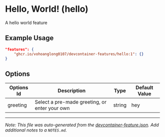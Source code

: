 
# Hello, World! (hello)

A hello world feature

## Example Usage

```json
"features": {
    "ghcr.io/vohoanglong0107/devcontainer-features/hello:1": {}
}
```

## Options

| Options Id | Description | Type | Default Value |
|-----|-----|-----|-----|
| greeting | Select a pre-made greeting, or enter your own | string | hey |



---

_Note: This file was auto-generated from the [devcontainer-feature.json](https://github.com/vohoanglong0107/devcontainer-features/blob/main/src/hello/devcontainer-feature.json).  Add additional notes to a `NOTES.md`._
